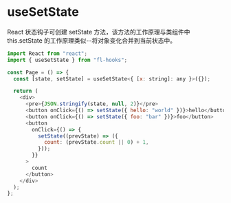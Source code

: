 # useSetState

React 状态钩子可创建 setState 方法，该方法的工作原理与类组件中 this.setState 的工作原理类似--将对象变化合并到当前状态中。

```javascript
import React from "react";
import { useSetState } from "fl-hooks";

const Page = () => {
  const [state, setState] = useSetState<{ [x: string]: any }>({});

  return (
    <div>
      <pre>{JSON.stringify(state, null, 2)}</pre>
      <button onClick={() => setState({ hello: "world" })}>hello</button>
      <button onClick={() => setState({ foo: "bar" })}>foo</button>
      <button
        onClick={() => {
          setState((prevState) => ({
            count: (prevState.count || 0) + 1,
          }));
        }}
      >
        count
      </button>
    </div>
  );
};
```
